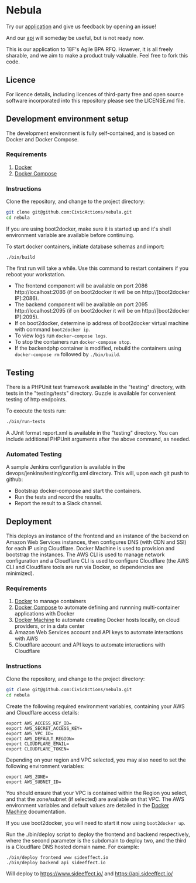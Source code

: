 # Nebula


Try our [application](https://www.sideeffect.io/) and give us feedback by opening an issue!

And our [api](https://api.sideeffect.io/) will someday be useful, but is not
ready now.

This is our application to 18F's Agile BPA RFQ.  However, it is all freely sharable, and we aim to make a product 
truly valuable. Feel free to fork this code.

## Licence

For licence details, including licences of third-party free and open source software incorporated into this repository please see the LICENSE.md file.

## Development environment setup

The development environment is fully self-contained, and is based on Docker and Docker Compose.

### Requirements
1. [Docker](https://www.docker.com/)
1. [Docker Compose](https://docs.docker.com/compose/)

### Instructions

Clone the repository, and change to the project directory:
```bash
git clone git@github.com:CivicActions/nebula.git
cd nebula
```

If you are using boot2docker, make sure it is started up and it's shell environment variable are available before continuing.

To start docker containers, initiate database schemas and import:
```
./bin/build
```
The first run will take a while. Use this command to restart containers if you reboot your workstation.

* The frontend component will be available on port 2086 http://localhost:2086 (if on boot2docker it will be on http://[boot2docker IP]:2086).
* The backend component will be available on port 2095 http://localhost:2095 (if on boot2docker it will be on http://[boot2docker IP]:2095).
* If on boot2docker, determine ip address of boot2docker virtual machine with command `boot2docker ip`.
* To view logs run `docker-compose logs`.
* To stop the containers run `docker-compose stop`.
* If the backendphp container is modified, rebuild the containers using `docker-compose rm` followed by `./bin/build`.

## Testing

There is a PHPUnit test framework available in the "testing" directory, with tests in the "testing/tests" directory. Guzzle is available for convenient testing of http endpoints.

To execute the tests run:
```bash
./bin/run-tests
```

A JUnit format report.xml is available in the "testing" directory. You can include additional PHPUnit arguments after the above command, as needed.

### Automated Testing

A sample Jenkins configuration is available in the devops/jenkins/testing/config.xml directory. This will, upon each git push to github:
* Bootstrap docker-compose and start the containers.
* Run the tests and record the results.
* Report the result to a Slack channel.

## Deployment

This deploys an instance of the frontend and an instance of the backend on Amazon Web Services instances, then configures DNS (with CDN and SSl) for each IP using Cloudflare. Docker Machine is used to provision and bootstrap the instances. The AWS CLI is used to manage network configuration and a Cloudflare CLI is used to configure Cloudflare (the AWS CLI and Cloudflare tools are run via Docker, so dependencies are minimized).

### Requirements
1. [Docker](https://www.docker.com/) to manage containers
1. [Docker Compose](https://docs.docker.com/compose/) to automate defining and runnning multi-container applications with Docker
1. [Docker Machine](https://docs.docker.com/machine/) to automate creating Docker hosts locally, on cloud providers, or in a data center
1. Amazon Web Services account and API keys to automate interactions with AWS
1. Cloudflare account and API keys to automate interactions with Cloudflare

### Instructions

Clone the repository, and change to the project directory:
```bash
git clone git@github.com:CivicActions/nebula.git
cd nebula
```

Create the following required environment variables, containing your AWS and Cloudflare access details:
```
export AWS_ACCESS_KEY_ID=
export AWS_SECRET_ACCESS_KEY=
export AWS_VPC_ID=
export AWS_DEFAULT_REGION=
export CLOUDFLARE_EMAIL=
export CLOUDFLARE_TOKEN=
```

Depending on your region and VPC selected, you may also need to set the following environment variables:
```
export AWS_ZONE=
export AWS_SUBNET_ID=
```
You should ensure that your VPC is contained within the Region you select, and that the zone/subnet (if selected) are available on that VPC. The AWS environment variables and default values are detailed in the [Docker Machine](https://docs.docker.com/machine/#amazon-web-services) documentation.

If you use boot2docker, you will need to start it now using `boot2docker up`.

Run the ./bin/deploy script to deploy the frontend and backend respectively, where the second parameter is the subdomain to deploy two, and the third is a Cloudflare DNS hosted domain name. For example:
```
./bin/deploy frontend www sideeffect.io
./bin/deploy backend api sideeffect.io
```
Will deploy to https://www.sideeffect.io/ and https://api.sideeffect.io/
